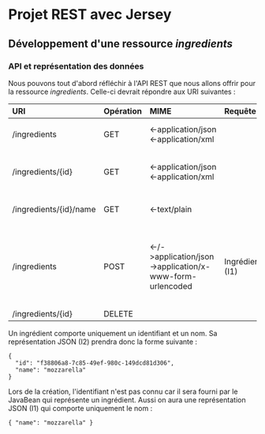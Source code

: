 # Projet REST avec Jersey

	
## Développement d'une ressource *ingredients*

### API et représentation des données

Nous pouvons tout d'abord réfléchir à l'API REST que nous allons offrir pour la ressource *ingredients*. Celle-ci devrait répondre aux URI suivantes :

| URI                      | Opération   | MIME                                                         | Requête         | Réponse                                                              |
| :----------------------- | :---------- | :---------------------------------------------               | :--             | :----------------------------------------------------                |
| /ingredients             | GET         | <-application/json<br><-application/xml                      |                 | liste des ingrédients (I2)                                           |
| /ingredients/{id}        | GET         | <-application/json<br><-application/xml                      |                 | un ingrédient (I2) ou 404                                            |
| /ingredients/{id}/name   | GET         | <-text/plain                                                 |                 | le nom de l'ingrédient ou 404                                        |
| /ingredients             | POST        | <-/->application/json<br>->application/x-www-form-urlencoded | Ingrédient (I1) | Nouvel ingrédient (I2)<br>409 si l'ingrédient existe déjà (même nom) |
| /ingredients/{id}        | DELETE      |                                                              |                 |                                                                      |


Un ingrédient comporte uniquement un identifiant et un nom. Sa
représentation JSON (I2) prendra donc la forme suivante :

    {
      "id": "f38806a8-7c85-49ef-980c-149dcd81d306",
      "name": "mozzarella"
    }

Lors de la création, l'identifiant n'est pas connu car il sera fourni
par le JavaBean qui représente un ingrédient. Aussi on aura une
représentation JSON (I1) qui comporte uniquement le nom :

    { "name": "mozzarella" }

